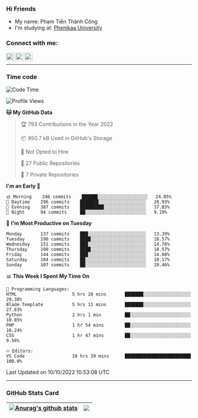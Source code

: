 ### Hi Friends

- My name: Phạm Tiến Thành Công
- I'm studying at: [Phenikaa University]


### Connect with me:
[<img align="left" alt="PhamTienThanhCong | Facebook" width="22px" src="https://upload.wikimedia.org/wikipedia/commons/thumb/1/16/Facebook-icon-1.png/640px-Facebook-icon-1.png" />][facebook]
[<img align="left" alt="PhamTienThanhCong | Zalo" width="22px" src="https://www.anphatpc.com.vn/template/anphat_2020v2/images/icon-zalo.jpg" />][zalo]
[<img align="left" alt="PhamTienThanhCong | LinkedIn" width="22px" src="https://cdn3.iconfinder.com/data/icons/inficons/512/linkedin.png" />][linkedin]

<br />

---

### Time code

<!--START_SECTION:waka-->
![Code Time](http://img.shields.io/badge/Code%20Time-599%20hrs%2039%20mins-blue)

![Profile Views](http://img.shields.io/badge/Profile%20Views-7-blue)

**🐱 My GitHub Data** 

> 🏆 793 Contributions in the Year 2022
 > 
> 📦 950.7 kB Used in GitHub's Storage 
 > 
> 🚫 Not Opted to Hire
 > 
> 📜 27 Public Repositories 
 > 
> 🔑 7 Private Repositories  
 > 
**I'm an Early 🐤** 

```text
🌞 Morning    246 commits    ██████░░░░░░░░░░░░░░░░░░░   24.05% 
🌆 Daytime    296 commits    ███████░░░░░░░░░░░░░░░░░░   28.93% 
🌃 Evening    387 commits    █████████░░░░░░░░░░░░░░░░   37.83% 
🌙 Night      94 commits     ██░░░░░░░░░░░░░░░░░░░░░░░   9.19%

```
📅 **I'm Most Productive on Tuesday** 

```text
Monday       137 commits    ███░░░░░░░░░░░░░░░░░░░░░░   13.39% 
Tuesday      190 commits    ████░░░░░░░░░░░░░░░░░░░░░   18.57% 
Wednesday    151 commits    ███░░░░░░░░░░░░░░░░░░░░░░   14.76% 
Thursday     190 commits    ████░░░░░░░░░░░░░░░░░░░░░   18.57% 
Friday       144 commits    ███░░░░░░░░░░░░░░░░░░░░░░   14.08% 
Saturday     104 commits    ██░░░░░░░░░░░░░░░░░░░░░░░   10.17% 
Sunday       107 commits    ██░░░░░░░░░░░░░░░░░░░░░░░   10.46%

```


📊 **This Week I Spent My Time On** 

```text
💬 Programming Languages: 
HTML                     5 hrs 28 mins       ███████░░░░░░░░░░░░░░░░░░   29.38% 
Blade Template           5 hrs 11 mins       ███████░░░░░░░░░░░░░░░░░░   27.83% 
Python                   2 hrs 1 min         ██░░░░░░░░░░░░░░░░░░░░░░░   10.85% 
PHP                      1 hr 54 mins        ██░░░░░░░░░░░░░░░░░░░░░░░   10.24% 
CSS                      1 hr 47 mins        ██░░░░░░░░░░░░░░░░░░░░░░░   9.56%

🔥 Editors: 
VS Code                  18 hrs 39 mins      █████████████████████████   100.0%

```


 Last Updated on 10/10/2022 10:53:08 UTC
<!--END_SECTION:waka-->

---

### GitHub Stats Card

| <a href="https://github.com/phamtienthanhcong"><img align="center" src="https://github-readme-stats.vercel.app/api?username=PhamTienThanhCong&show_icons=true&include_all_commits=true&theme=buefy&hide_border=true&theme=ocean_dark" alt="Anurag's github stats" /></a> | <a href="https://github.com/phamtienthanhcong"><img align="center" src="https://github-readme-stats.vercel.app/api/top-langs/?username=PhamTienThanhCong&layout=compact&theme=buefy&hide_border=true&theme=ocean_dark" /></a> |
| ------------- | ------------- |

[Phenikaa University]: https://phenikaa-uni.edu.vn/vi
[facebook]: https://www.facebook.com/phamtienthanhcong
[linkedin]: https://linkedin.com/in/phamtienthanhcong
[zalo]: https://zalo.me/0396396332
[tiktok]: https://www.tiktok.com/@phamtienthanhcong
[web]: https://github.com/PhamTienThanhCong/web_dev
[min project]: https://github.com/PhamTienThanhCong/Project-Of-Web
[c and cpp]: https://github.com/PhamTienThanhCong/Code_C_and_Cpro
[python]: https://github.com/PhamTienThanhCong/Python_beginer
